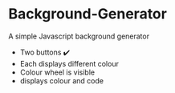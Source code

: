 # Background-Generator
A simple Javascript background generator
<ul> 
<li> Two buttons ✔️ </li>
  <li> Each displays different colour </li>
  <li> Colour wheel is visible  </li>
  <li> displays colour and code </li>
</ul>
